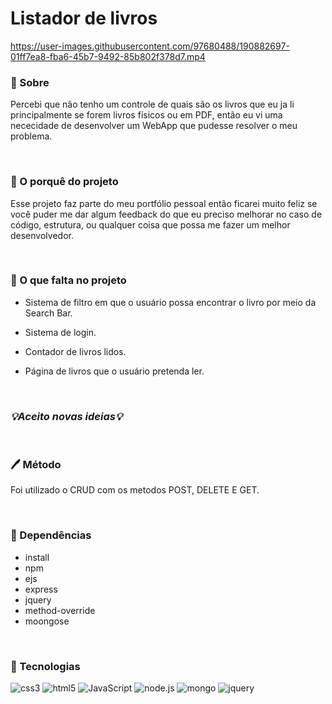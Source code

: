 

# Listador de livros
https://user-images.githubusercontent.com/97680488/190882697-01ff7ea8-fba6-45b7-9492-85b802f378d7.mp4

### 📃 Sobre

Percebi que não tenho um controle de quais são os livros que eu ja li principalmente se forem livros físicos ou em PDF, então eu vi uma nececidade de desenvolver um WebApp que pudesse resolver o meu problema.

<br>

### 🤔 O porquê do projeto
Esse projeto faz parte do meu portfólio pessoal então ficarei muito feliz se você puder me dar algum feedback do que eu preciso melhorar no caso de código, estrutura, ou qualquer coisa que possa me fazer um melhor desenvolvedor.

<br>

### 🚀 O que falta no projeto
- Sistema de filtro em que o usuário possa encontrar o livro por meio da Search Bar.

- Sistema de login. 

- Contador de livros lidos. 

- Página de livros que o usuário pretenda ler.
<br>

### ***💡Aceito novas ideias💡***

<br>

### 🖊️ Método
Foi utilizado o CRUD com os metodos POST, DELETE E GET.

<br>

### 🔌 Dependências
- install
- npm
- ejs
- express
- jquery
- method-override
- moongose

<br>

### 🤖 Tecnologias
![css3](https://img.shields.io/badge/CSS3-1572B6?style=for-the-badge&logo=css3&logoColor=white)
![html5](https://img.shields.io/badge/HTML5-E34F26?style=for-the-badge&logo=html5&logoColor=white)
![JavaScript](https://img.shields.io/badge/JavaScript-F7DF1E?style=for-the-badge&logo=javascript&logoColor=black)
![node.js](https://img.shields.io/badge/Node.js-43853D?style=for-the-badge&logo=node.js&logoColor=white)
![mongo](https://img.shields.io/badge/MongoDB-4EA94B?style=for-the-badge&logo=mongodb&logoColor=white)
![jquery](https://img.shields.io/badge/jQuery-0769AD?style=for-the-badge&logo=jquery&logoColor=white)
